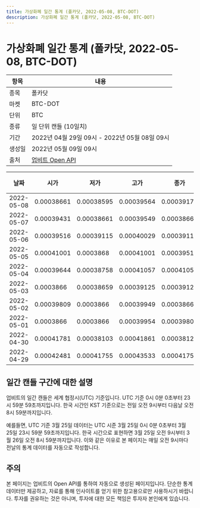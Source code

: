 ```yaml
---
title: 가상화폐 일간 통계 (폴카닷, 2022-05-08, BTC-DOT)
description: 가상화폐 일간 통계 (폴카닷, 2022-05-08, BTC-DOT)
---
```



가상화폐 일간 통계 (폴카닷, 2022-05-08, BTC-DOT)
===

|항목|내용|
|--|--|
|종목|폴카닷|
|마켓|BTC-DOT|
|단위|BTC|
|종류|일 단위 캔들 (10일치)|
|기간|2022년 04월 29일 09시 - 2022년 05월 08일 09시|
|생성일|2022년 05월 09일 09시|
|출처|[업비트 Open API](https://docs.upbit.com)|


|날짜|시가|저가|고가|종가|비고|
|--|--|--|--|--|--|
|2022-05-08|0.00038661|0.00038595|0.00039564|0.0003917|    |
|2022-05-07|0.00039431|0.00038661|0.00039549|0.00038662|    |
|2022-05-06|0.00039516|0.00039115|0.00040029|0.00039115|    |
|2022-05-05|0.00041001|0.0003868|0.00041001|0.00039519|    |
|2022-05-04|0.00039644|0.00038758|0.00041057|0.00041057|    |
|2022-05-03|0.0003866|0.00038659|0.00039125|0.00039125|    |
|2022-05-02|0.00039809|0.0003866|0.00039949|0.0003866|    |
|2022-05-01|0.0003866|0.0003866|0.00039954|0.00039809|    |
|2022-04-30|0.00041781|0.00038103|0.00041861|0.00038127|    |
|2022-04-29|0.00042481|0.00041755|0.00043533|0.00041755|    |


일간 캔들 구간에 대한 설명
---


업비트의 일간 캔들은 세계 협정시(UTC) 기준입니다. 
UTC 기준 0시 0분 0초부터 23시 59분 59초까지입니다. 
한국 시간인 KST 기준으로는 전일 오전 9시부터 다음날 오전 8시 59분까지입니다. 


예를들면, UTC 기준 3월 25일 데이터는 UTC 시준 3월 25일 0시 0분 0초부터 3월 25일 23시 59분 59초까지입니다. 
한국 시간으로 표현하면 3월 25일 오전 9시부터 3월 26일 오전 8시 59분까지입니다. 
이와 같은 이유로 본 페이지는 매일 오전 9시마다 전날의 통계 데이터를 자동으로 작성합니다. 


주의
---


본 페이지는 업비트의 Open API를 통하여 자동으로 생성된 페이지입니다. 
단순한 통계 데이터만 제공하고, 자료를 통해 인사이트를 얻기 위한 참고용으로만 사용하시기 바랍니다. 
투자를 권유하는 것은 아니며, 투자에 대한 모든 책임은 투자자 본인에게 있습니다. 
